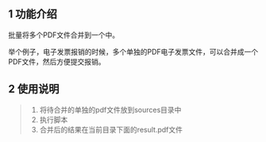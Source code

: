 
## 1 功能介绍

批量将多个PDF文件合并到一个中。

举个例子，电子发票报销的时候，多个单独的PDF电子发票文件，可以合并成一个PDF文件，然后方便提交报销。

## 2 使用说明

> 1. 将待合并的单独的pdf文件放到sources目录中
> 2. 执行脚本
> 3. 合并后的结果在当前目录下面的result.pdf文件

